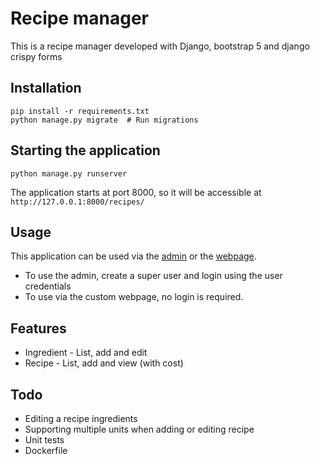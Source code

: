 # Recipe manager

This is a recipe manager developed with Django, bootstrap 5 and django crispy forms

## Installation

    pip install -r requirements.txt
    python manage.py migrate  # Run migrations


## Starting the application

    python manage.py runserver

The application starts at port 8000, so it will be accessible at `http://127.0.0.1:8000/recipes/`

## Usage

This application can be used via the [admin](/admin/recipes) or the [webpage](/recipes/).

* To use the admin, create a super user and login using the user credentials
* To use via the custom webpage, no login is required.

## Features

* Ingredient - List, add and edit 
* Recipe - List, add and view (with cost)

## Todo

* Editing a recipe ingredients
* Supporting multiple units when adding or editing recipe
* Unit tests
* Dockerfile
